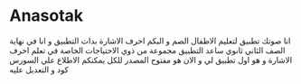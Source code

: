 # Anasotak
انا صوتك تطبيق لتعليم الاطفال الصم و البكم احرف الاشارة بدات التطبيق و انا في نهاية الصف الثاني ثانوي 
ساعد التطبيق مجموعة من ذوي الاحتياجات الخاصة في تعلم احرف الاشارة و هو اول تطبيق لي و الان هو مفتوح المصدر للكل يمكنكم الاطلاع علي السورس كود و التعديل عليه
